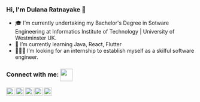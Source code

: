 ### Hi, I'm Dulana Ratnayake 👋

- 🎓 I’m currently undertaking my Bachelor's Degree in Sotware Engineering at Informatics Institute of Technology | University of Westminster UK.
- 🌱 I’m currently learning Java, React, Flutter
- 👨🏼‍💻 I’m looking for an internship to establish myself as a skilful software engineer.

### Connect with me: <img align="center" src="https://github.com/rajput2107/rajput2107/blob/master/Assets/Handshake.gif" height="33px" />

<a href="https://www.linkedin.com/in/dulana-sandes-wijewickrama-ratnayake-5946071a6/">
  <img align="left" alt="Dulana | LinkedIn" width="22px" src="https://cdn.jsdelivr.net/npm/simple-icons@v3/icons/linkedin.svg" />
</a>
<a href="https://www.linkedin.com/in/dulana-sandes-wijewickrama-ratnayake-5946071a6/">
  <img align="left" alt="Dulana | Instagram" width="22px" src="https://cdn.jsdelivr.net/npm/simple-icons@v3/icons/instagram.svg" />
</a>
<a href="https://www.linkedin.com/in/dulana-sandes-wijewickrama-ratnayake-5946071a6/">
  <img align="left" alt="Dulana | Facebook" width="22px" src="https://cdn.jsdelivr.net/npm/simple-icons@v3/icons/facebook.svg" />
</a>
<a href="https://www.youtube.com/channel/UC0HakshlUd7ATF2x1bYZSHQ">
  <img align="left" alt="Dulana | YouTube" width="22px" src="https://cdn.jsdelivr.net/npm/simple-icons@v3/icons/youtube.svg" />
</a>
<a href="https://twitter.com/DulanaRatnayake">
  <img align="left" alt="Dulana | Twitter" width="22px" src="https://cdn.jsdelivr.net/npm/simple-icons@v3/icons/twitter.svg" />
</a>
<br />
